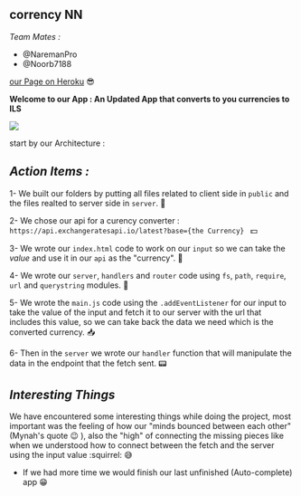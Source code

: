 ## corrency NN ##
*Team Mates :*
 - @NaremanPro  
 - @Noorb7188  

[our Page on Heroku](https://currencynn.herokuapp.com/)  :sunglasses:

**Welcome to our App : An Updated App that converts to you currencies to ILS**

![](https://images-na.ssl-images-amazon.com/images/I/510WmeXkLXL._SY355_.png)  

start by our Architecture :

*Action Items :*
------------------  
1- We built our folders by putting all files related to client side in `public` and the files realted to server side in `server`. :file_folder:  

2- We chose our api for a curency converter : `https://api.exchangeratesapi.io/latest?base={the Currency} `  :dollar:  

3- We wrote our `index.html` code to work on our `input` so we can take the *value* and use it in our `api` as the "currency".  :money_with_wings:

4- We wrote our `server`, `handlers` and `router` code using `fs`, `path`, `require`, `url` and `querystring` modules. :bookmark_tabs:  

5- We wrote the `main.js` code using the `.addEventListener` for our input to take the value of the input and fetch it to our server with the url that includes this value, so we can take back the data we need which is the converted currency. :inbox_tray:    

6- Then in the `server` we wrote our `handler` function that will manipulate the data in the endpoint that the fetch sent. :pager:  

 *Interesting Things*
 -------------------------
  We have encountered some interesting things while doing the project, most important was the feeling of how our "minds bounced between each other" (Mynah's quote :wink: ), also the "high" of connecting the missing pieces like when we understood how to connect between the fetch and the server using the input value :squirrel: :sweat_smile:   

  - If we had more time we would finish our last unfinished (Auto-complete) app :grin:
